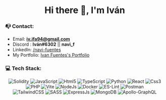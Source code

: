 <h1 align="center">Hi there 👋, I'm Iván</h1>

### 📭 Contact:

- Email: **iv.ifa94@gmail.com**
- Discord : **Iván#6302** || **navi_f**
- LinkedIn: <a href="https://www.linkedin.com/in/navi-fuentes/">/navi-fuentes</a>
- My Portfolio:  <a href="https://ivan-portfolio-delta.vercel.app/">Ivan Fuentes's Portfolio</a>

### 💻 Tech Stack:

<div align="center">
	<img alt="Solidity" src="https://img.shields.io/badge/Solidity-%23363636.svg?style=for-the-badge&logo=solidity&logoColor=white"/>
	<img alt="JavaScript" src="https://img.shields.io/badge/javascript-%23323330.svg?style=for-the-badge&logo=javascript&logoColor=%23F7DF1E"/>
	<img alt="Html5" src="https://img.shields.io/badge/html5-%23E34F26.svg?style=for-the-badge&logo=html5&logoColor=white"/>
	<img alt="TypeScript" src="https://img.shields.io/badge/typescript-%23007ACC.svg?style=for-the-badge&logo=typescript&logoColor=white"/>
	<img alt="Python" src="https://img.shields.io/badge/python-%23363636.svg?style=for-the-badge&logo=python&logoColor=white"/>
	<img alt="React" src="https://img.shields.io/badge/react-%2320232a.svg?style=for-the-badge&logo=react&logoColor=%2361DAFB"/>
	<img alt="Css3" src="https://img.shields.io/badge/css3-%231572B6.svg?style=for-the-badge&logo=css3&logoColor=white"/>
</br>
	<img alt="PHP" src="https://img.shields.io/badge/php-%23777BB4.svg?style=for-the-badge&logo=php&logoColor=white"/>
	<img alt="Vite" src="https://img.shields.io/badge/vite-%23646CFF.svg?style=for-the-badge&logo=vite&logoColor=white"/>
	<img alt="NodeJs" src="https://img.shields.io/badge/node.js-6DA55F?style=for-the-badge&logo=node.js&logoColor=white"/>
	<img alt="Docker" src="https://img.shields.io/badge/docker-%230db7ed.svg?style=for-the-badge&logo=docker&logoColor=white"/>
	<img alt="ES-Lint" src="https://img.shields.io/badge/ESLint-4B3263?style=for-the-badge&logo=eslint&logoColor=white"/>
	<img alt="Postman" src="https://img.shields.io/badge/Postman-FF6C37?style=for-the-badge&logo=postman&logoColor=white"/>
</br>
	<img alt="TailwindCSS" src="https://img.shields.io/badge/tailwindcss-%2338B2AC.svg?style=for-the-badge&logo=tailwind-css&logoColor=white"/>
	<img alt="SASS" src="https://img.shields.io/badge/SASS-hotpink.svg?style=for-the-badge&logo=SASS&logoColor=white"/>
	<img alt="ExpressJs" src="https://img.shields.io/badge/express.js-%23404d59.svg?style=for-the-badge&logo=express&logoColor=%2361DAFB"/>
	<img alt="MongoDB" src="https://img.shields.io/badge/MongoDB-%234ea94b.svg?style=for-the-badge&logo=mongodb&logoColor=white"/>
	<img alt="Apollo-GraphQL" src="https://img.shields.io/badge/-ApolloGraphQL-311C87?style=for-the-badge&logo=apollo-graphql"/>
</div>
